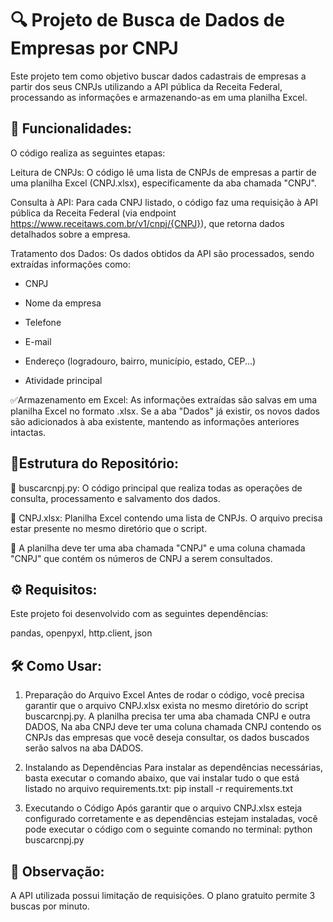 # 🔍 Projeto de Busca de Dados de Empresas por CNPJ
Este projeto tem como objetivo buscar dados cadastrais de empresas a partir dos seus CNPJs utilizando a API pública da Receita Federal, processando as informações e armazenando-as em uma planilha Excel.

__🚀 Funcionalidades:__
---------------------------
O código realiza as seguintes etapas:

Leitura de CNPJs: O código lê uma lista de CNPJs de empresas a partir de uma planilha Excel (CNPJ.xlsx), especificamente da aba chamada "CNPJ".

Consulta à API: Para cada CNPJ listado, o código faz uma requisição à API pública da Receita Federal (via endpoint https://www.receitaws.com.br/v1/cnpj/{CNPJ}), que retorna dados detalhados sobre a empresa.

Tratamento dos Dados: Os dados obtidos da API são processados, sendo extraídas informações como:

- CNPJ

- Nome da empresa

- Telefone

- E-mail

- Endereço (logradouro, bairro, município, estado, CEP...)

- Atividade principal

✅Armazenamento em Excel: As informações extraídas são salvas em uma planilha Excel no formato .xlsx. Se a aba "Dados" já existir, os novos dados são adicionados à aba existente, mantendo as informações anteriores intactas.

__📂Estrutura do Repositório:__
-----
📄 buscarcnpj.py: O código principal que realiza todas as operações de consulta, processamento e salvamento dos dados.

📄 CNPJ.xlsx: Planilha Excel contendo uma lista de CNPJs. O arquivo precisa estar presente no mesmo diretório que o script.

📄 A planilha deve ter uma aba chamada "CNPJ" e uma coluna chamada "CNPJ" que contém os números de CNPJ a serem consultados.

__⚙️ Requisitos:__
--------
Este projeto foi desenvolvido com as seguintes dependências:

pandas, openpyxl, http.client, json

__🛠 Como Usar:__
------
1. Preparação do Arquivo Excel
Antes de rodar o código, você precisa garantir que o arquivo CNPJ.xlsx exista no mesmo diretório do script buscarcnpj.py. A planilha precisa ter uma aba chamada CNPJ e outra DADOS, Na aba CNPJ deve ter uma coluna chamada CNPJ contendo os CNPJs das empresas que você deseja consultar, os dados buscados serão salvos na aba DADOS. 

2. Instalando as Dependências
Para instalar as dependências necessárias, basta executar o comando abaixo, que vai instalar tudo o que está listado no arquivo requirements.txt:
pip install -r requirements.txt

4. Executando o Código
Após garantir que o arquivo CNPJ.xlsx esteja configurado corretamente e as dependências estejam instaladas, você pode executar o código com o seguinte comando no terminal:
python buscarcnpj.py

__📌 Observação:__
-----
A API utilizada possui limitação de requisições. O plano gratuito permite 3 buscas por minuto. 
